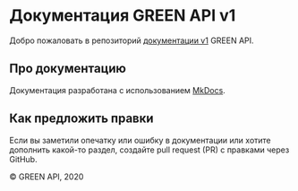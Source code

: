 # Документация GREEN API v1

Добро пожаловать в репозиторий [документации v1](https://green-api.com/docs-v1) GREEN API.

## Про документацию

Документация разработана с использованием [MkDocs](https://github.com/mkdocs/mkdocs/).

## Как предложить правки

Если вы заметили опечатку или ошибку в документации или хотите дополнить какой-то раздел, создайте pull request (PR) с правками через GitHub.

© GREEN API, 2020